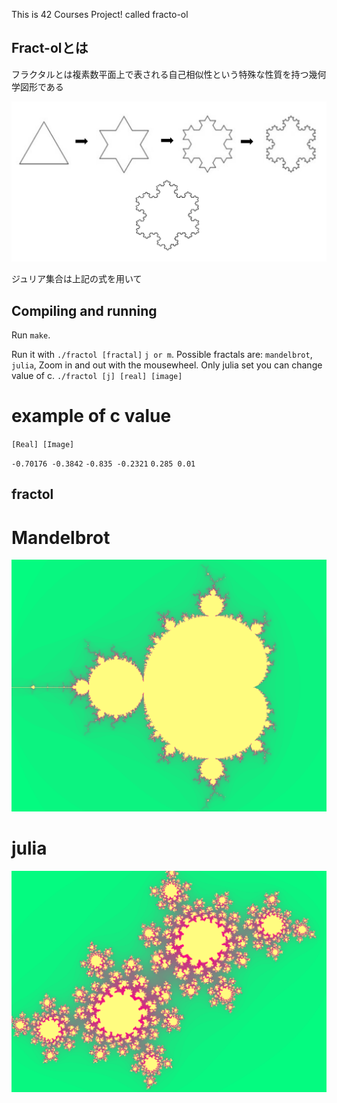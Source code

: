 This is 42 Courses Project! called fracto-ol

## Fract-olとは

フラクタルとは複素数平面上で表される自己相似性という特殊な性質を持つ幾何学図形である

![screenshot](/screen/%20self-similarity.jpeg?raw=true)

ジュリア集合は上記の式を用いて

## Compiling and running
Run `make`.

Run it with `./fractol [fractal]` `j or m`. Possible fractals are: `mandelbrot`, `julia`,
Zoom in and out with the mousewheel. Only julia set you can change value of c. `./fractol [j] [real] [image]`

# example of c value

`[Real] [Image]`

`-0.70176 -0.3842`
`-0.835 -0.2321`
`0.285 0.01`

## fractol 
# Mandelbrot
![screenshot](/screen/mandelbrot.png?raw=true)
# julia
![screenshot](/screen/julia.png?raw=true)
